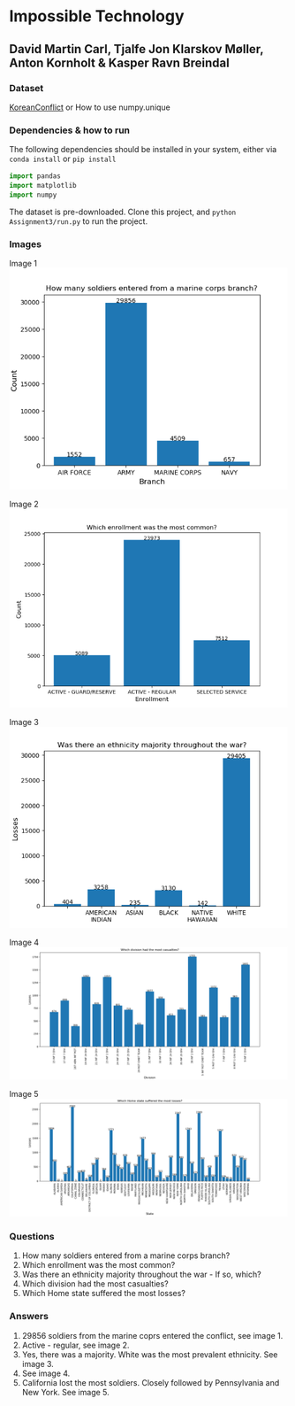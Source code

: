 # Impossible Technology

## David Martin Carl, Tjalfe Jon Klarskov Møller, Anton Kornholt & Kasper Ravn Breindal

### Dataset

[KoreanConflict](https://github.com/PatrickFenger/pythonAssignments) or How to use numpy.unique

### Dependencies & how to run

The following dependencies should be installed in your system, either via `conda install` or `pip install`

```python
import pandas
import matplotlib
import numpy
```

The dataset is pre-downloaded.
Clone this project, and `python Assignment3/run.py` to run the project.

### Images

Image 1
![image 1](img/Question_1.png)

Image 2
![image 2](img/Question_2.png)

Image 3
![image 3](img/Question_3.png)

Image 4
![image 4](img/Question_4_new.png)

Image 5
![Image 5](img/Question_5.png)


### Questions

1. How many soldiers entered from a marine corps branch?
2. Which enrollment was the most common?
3. Was there an ethnicity majority throughout the war - If so, which?
4. Which division had the most casualties?
5. Which Home state suffered the most losses?

### Answers

1. 29856 soldiers from the marine coprs entered the conflict, see image 1.
2. Active - regular, see image 2.
3. Yes, there was a majority. White was the most prevalent ethnicity. See image 3.
4. See image 4.
5. California lost the most soldiers. Closely followed by Pennsylvania and New York. See image 5.
